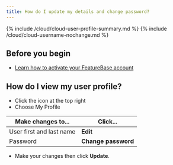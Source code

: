 ```yaml
---
title: How do I update my details and change password?
---
```


{% include /cloud/cloud-user-profile-summary.md %}
{% include /cloud/cloud-username-nochange.md %}

## Before you begin

* [Learn how to activate your FeatureBase account](/cloud/my-account/cloud-user-activate-account)

## How do I view my user profile?

* Click the icon at the top right
* Choose My Profile

| Make changes to... | Click... |
|---|---|
| User first and last name | **Edit** |
| Password | **Change password** |

* Make your changes then click **Update**.
